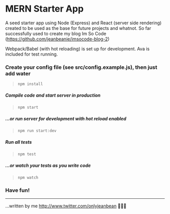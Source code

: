 # MERN Starter App

A seed starter app using Node (Express) and React (server side rendering) created to be used as the base for future projects and whatnot. So far successfully used to create my blog Im So Code (https://github.com/jeanbeanie/imsocode-blog-2)

Webpack/Babel (with hot reloading) is set up for development. Ava is included for test running.

### Create your config file (see src/config.example.js), then just add water
> ```npm install```

##### Compile code and start server in production
> ```npm start``` 

##### ...or run server for development with hot reload enabled
> ```npm run start:dev``` 

##### Run all tests
> ```npm test```

##### ...or watch your tests as you write code
> ```npm watch```
### Have fun!
----------------------

...written by me <http://www.twitter.com/onlyjeanbean> ✌🏽🌺
